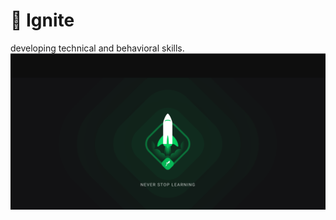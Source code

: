  # 🚀 Ignite
developing technical and behavioral skills.
<img src="https://github.com/jose-rgb/Ignite/blob/main/.github/ignite.png" />
